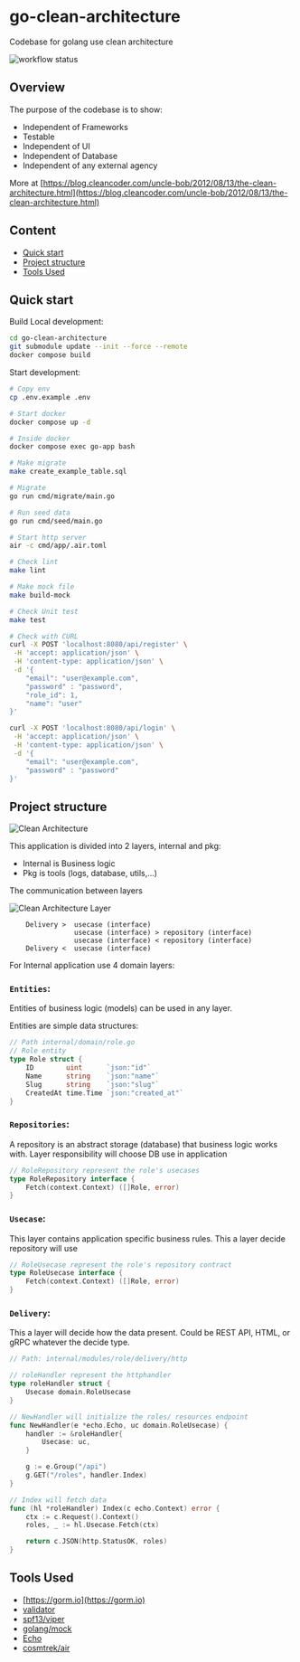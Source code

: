# go-clean-architecture
Codebase for golang use clean architecture

![workflow status](https://github.com/dung13890/go-clean-architecture/actions/workflows/go-ci.yml/badge.svg)


## Overview
The purpose of the codebase is to show:
- Independent of Frameworks
- Testable
- Independent of UI
- Independent of Database
- Independent of any external agency

More at [https://blog.cleancoder.com/uncle-bob/2012/08/13/the-clean-architecture.html](https://blog.cleancoder.com/uncle-bob/2012/08/13/the-clean-architecture.html)

## Content
- [Quick start](#quick-start)
- [Project structure](#project-structure)
- [Tools Used](#tools-used)

## Quick start
Build Local development:
```bash
cd go-clean-architecture
git submodule update --init --force --remote
docker compose build
```

Start development:
```bash
# Copy env
cp .env.example .env

# Start docker
docker compose up -d

# Inside docker
docker compose exec go-app bash

# Make migrate
make create_example_table.sql

# Migrate
go run cmd/migrate/main.go

# Run seed data
go run cmd/seed/main.go

# Start http server
air -c cmd/app/.air.toml

# Check lint
make lint

# Make mock file
make build-mock

# Check Unit test
make test

# Check with CURL
curl -X POST 'localhost:8080/api/register' \
 -H 'accept: application/json' \
 -H 'content-type: application/json' \
 -d '{
    "email": "user@example.com",
    "password" : "password",
    "role_id": 1,
    "name": "user"
}'

curl -X POST 'localhost:8080/api/login' \
 -H 'accept: application/json' \
 -H 'content-type: application/json' \
 -d '{
    "email": "user@example.com",
    "password" : "password"
}'
```

## Project structure
![Clean Architecture](CleanArchitecture.jpeg)

This application is divided into 2 layers, internal and pkg:
- Internal is Business logic
- Pkg is tools (logs, database, utils,...)

The communication between layers

![Clean Architecture Layer](clean_layers.jpg)
```
    Delivery >  usecase (interface)
                usecase (interface) > repository (interface)
                usecase (interface) < repository (interface)
    Delivery <  usecase (interface)
```


For Internal application use 4 domain layers:

### `Entities`:
Entities of business logic (models) can be used in any layer.

Entities are simple data structures:
```go
// Path internal/domain/role.go
// Role entity
type Role struct {
    ID        uint      `json:"id"`
    Name      string    `json:"name"`
    Slug      string    `json:"slug"`
    CreatedAt time.Time `json:"created_at"`
}
```

### `Repositories`:
A repository is an abstract storage (database) that business logic works with. Layer responsibility will choose DB use in application
```go
// RoleRepository represent the role's usecases
type RoleRepository interface {
    Fetch(context.Context) ([]Role, error)
}
```

### `Usecase`:
This layer contains application specific business rules. This a layer decide repository will use
```go
// RoleUsecase represent the role's repository contract
type RoleUsecase interface {
    Fetch(context.Context) ([]Role, error)
}
```

### `Delivery`:
This a layer will decide how the data present. Could be REST API, HTML, or gRPC whatever the decide type.
```go
// Path: internal/modules/role/delivery/http

// roleHandler represent the httphandler
type roleHandler struct {
    Usecase domain.RoleUsecase
}

// NewHandler will initialize the roles/ resources endpoint
func NewHandler(e *echo.Echo, uc domain.RoleUsecase) {
    handler := &roleHandler{
        Usecase: uc,
    }

    g := e.Group("/api")
    g.GET("/roles", handler.Index)
}

// Index will fetch data
func (hl *roleHandler) Index(c echo.Context) error {
    ctx := c.Request().Context()
    roles, _ := hl.Usecase.Fetch(ctx)

    return c.JSON(http.StatusOK, roles)
}
```

## Tools Used
- [https://gorm.io](https://gorm.io)
- [validator](https://github.com/go-playground/validator)
- [spf13/viper](https://github.com/spf13/viper)
- [golang/mock](https://github.com/golang/mock)
- [Echo](https://echo.labstack.com)
- [cosmtrek/air](https://github.com/cosmtrek/air)
